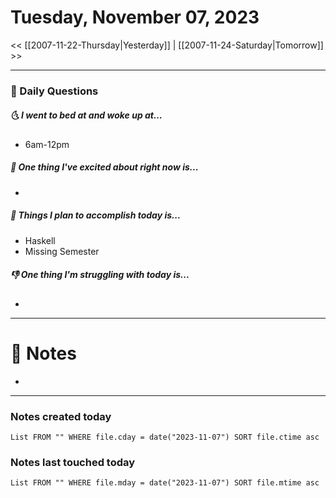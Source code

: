 # Tuesday, November 07, 2023

<< [[2007-11-22-Thursday|Yesterday]] | [[2007-11-24-Saturday|Tomorrow]] >>

---
### 📅 Daily Questions
##### 🌜 I went to bed at and woke up at...
- 6am-12pm

##### 🙌 One thing I've excited about right now is...
- 

##### 🚀 Things I plan to accomplish today is...
- Haskell
- Missing Semester

##### 👎 One thing I'm struggling with today is...
- 


---
# 📝 Notes
- 

---
### Notes created today
```dataview
List FROM "" WHERE file.cday = date("2023-11-07") SORT file.ctime asc
```

### Notes last touched today
```dataview
List FROM "" WHERE file.mday = date("2023-11-07") SORT file.mtime asc
```